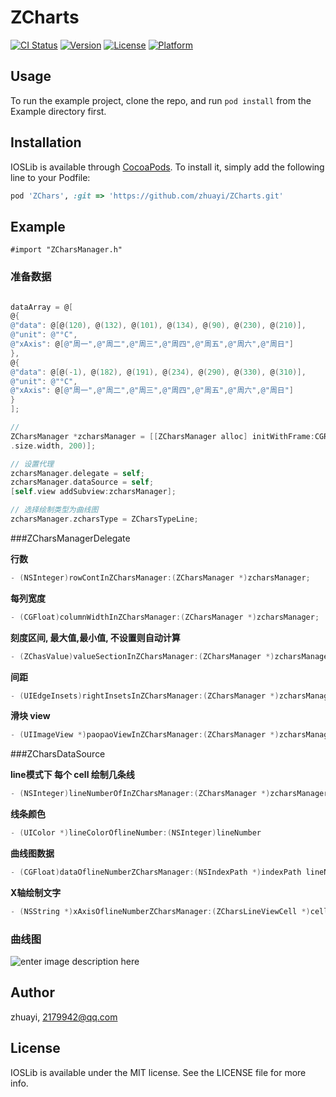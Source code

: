 # ZCharts

[![CI Status](http://img.shields.io/travis/zhuayi/ZCharts.svg?style=flat)](https://travis-ci.org/zhuayi/ZCharts) [![Version](https://img.shields.io/cocoapods/v/ZCharts.svg?style=flat)](http://cocoapods.org/pods/ZCharts) [![License](https://img.shields.io/cocoapods/l/ZCharts.svg?style=flat)](http://cocoapods.org/pods/ZCharts) [![Platform](https://img.shields.io/cocoapods/p/ZCharts.svg?style=flat)](http://cocoapods.org/pods/ZCharts)

## Usage

To run the example project, clone the repo, and run `pod install` from the Example directory first.


## Installation

IOSLib is available through [CocoaPods](http://cocoapods.org). To install
it, simply add the following line to your Podfile:

```ruby
pod 'ZChars', :git => 'https://github.com/zhuayi/ZCharts.git'
```

## Example

```objectice-c
#import "ZCharsManager.h"
```

### 准备数据
```objective-c

dataArray = @[
@{
@"data": @[@(120), @(132), @(101), @(134), @(90), @(230), @(210)],
@"unit": @"°C",
@"xAxis": @[@"周一",@"周二",@"周三",@"周四",@"周五",@"周六",@"周日"]
},
@{
@"data": @[@(-1), @(182), @(191), @(234), @(290), @(330), @(310)],
@"unit": @"°C",
@"xAxis": @[@"周一",@"周二",@"周三",@"周四",@"周五",@"周六",@"周日"]
}
];

// 
ZCharsManager *zcharsManager = [[ZCharsManager alloc] initWithFrame:CGRectMake(0, 20, self.view.frame
.size.width, 200)];

// 设置代理
zcharsManager.delegate = self;
zcharsManager.dataSource = self;
[self.view addSubview:zcharsManager];

// 选择绘制类型为曲线图
zcharsManager.zcharsType = ZCharsTypeLine;
```

###ZCharsManagerDelegate

**行数**
```objective-c
- (NSInteger)rowContInZCharsManager:(ZCharsManager *)zcharsManager;
```

**每列宽度**
```objective-c
- (CGFloat)columnWidthInZCharsManager:(ZCharsManager *)zcharsManager;
```

**刻度区间, 最大值,最小值, 不设置则自动计算**
```objective-c
- (ZChasValue)valueSectionInZCharsManager:(ZCharsManager *)zcharsManager;
```

**间距**
```objective-c
- (UIEdgeInsets)rightInsetsInZCharsManager:(ZCharsManager *)zcharsManager;
```

**滑块 view**
```objective-c
- (UIImageView *)paopaoViewInZCharsManager:(ZCharsManager *)zcharsManager;
```

###ZCharsDataSource

**line模式下 每个 cell 绘制几条线**
```objective-c
- (NSInteger)lineNumberOfInZCharsManager:(ZCharsManager *)zcharsManager;
```

**线条颜色**
```objective-c
- (UIColor *)lineColorOflineNumber:(NSInteger)lineNumber
```

**曲线图数据**
```objective-c
- (CGFloat)dataOflineNumberZCharsManager:(NSIndexPath *)indexPath lineNumber:(NSInteger)lineNumber;
```

**X轴绘制文字**
```objective-c
- (NSString *)xAxisOflineNumberZCharsManager:(ZCharsLineViewCell *)cell lineNumber:(NSInteger)lineNumber
```

### 曲线图
![enter image description here](https://raw.githubusercontent.com/zhuayi/ZCharts/master/line.gif)

## Author

zhuayi, 2179942@qq.com

## License

IOSLib is available under the MIT license. See the LICENSE file for more info.